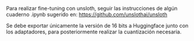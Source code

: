 Para realizar fine-tuning con unsloth, seguir las instrucciones de algún cuaderno .ipynb sugerido en: https://github.com/unslothai/unsloth

Se debe exportar únicamente la versión de 16 bits a Huggingface junto con los adaptadores, para posteriormente realizar la cuantización necesaria.